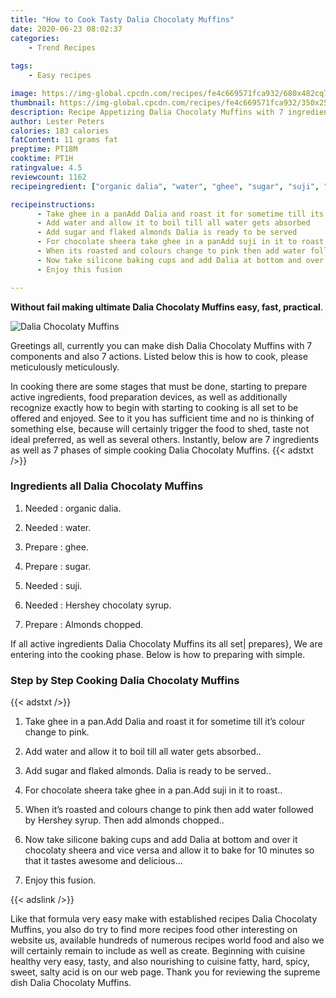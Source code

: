 ```yaml
---
title: "How to Cook Tasty Dalia Chocolaty Muffins"
date: 2020-06-23 08:02:37
categories:
    - Trend Recipes
    
tags:
    - Easy recipes

image: https://img-global.cpcdn.com/recipes/fe4c669571fca932/680x482cq70/dalia-chocolaty-muffins-recipe-main-photo.jpg
thumbnail: https://img-global.cpcdn.com/recipes/fe4c669571fca932/350x250cq70/dalia-chocolaty-muffins-recipe-main-photo.jpg
description: Recipe Appetizing Dalia Chocolaty Muffins with 7 ingredients and 7 stages of easy cooking.
author: Lester Peters
calories: 183 calories
fatContent: 11 grams fat
preptime: PT18M
cooktime: PT1H
ratingvalue: 4.5
reviewcount: 1162
recipeingredient: ["organic dalia", "water", "ghee", "sugar", "suji", "Hershey chocolaty syrup", "Almonds chopped"]

recipeinstructions: 
      - Take ghee in a panAdd Dalia and roast it for sometime till its colour change to pink 
      - Add water and allow it to boil till all water gets absorbed 
      - Add sugar and flaked almonds Dalia is ready to be served 
      - For chocolate sheera take ghee in a panAdd suji in it to roast 
      - When its roasted and colours change to pink then add water followed by Hershey syrup Then add almonds chopped 
      - Now take silicone baking cups and add Dalia at bottom and over it chocolaty sheera and vice versa and allow it to bake for 10 minutes so that it tastes awesome and delicious 
      - Enjoy this fusion

---
```




**Without fail making ultimate Dalia Chocolaty Muffins easy, fast, practical**. 


![Dalia Chocolaty Muffins](https://img-global.cpcdn.com/recipes/fe4c669571fca932/680x482cq70/dalia-chocolaty-muffins-recipe-main-photo.jpg "Dalia Chocolaty Muffins")




Greetings all, currently you can make dish Dalia Chocolaty Muffins with 7 components and also 7 actions. Listed below this is how to cook, please meticulously meticulously.

In cooking there are some stages that must be done, starting to prepare active ingredients, food preparation devices, as well as additionally recognize exactly how to begin with starting to cooking is all set to be offered and enjoyed. See to it you has sufficient time and no is thinking of something else, because will certainly trigger the food to shed, taste not ideal preferred, as well as several others. Instantly, below are 7 ingredients as well as 7 phases of simple cooking Dalia Chocolaty Muffins.
{{< adstxt />}}

### Ingredients all Dalia Chocolaty Muffins


1. Needed  : organic dalia.

1. Needed  : water.

1. Prepare  : ghee.

1. Prepare  : sugar.

1. Needed  : suji.

1. Needed  : Hershey chocolaty syrup.

1. Prepare  : Almonds chopped.



If all active ingredients Dalia Chocolaty Muffins its all set| prepares}, We are entering into the cooking phase. Below is how to preparing with simple.

### Step by Step Cooking Dalia Chocolaty Muffins

{{< adstxt />}}


1. Take ghee in a pan.Add Dalia and roast it for sometime till it’s colour change to pink.



1. Add water and allow it to boil till all water gets absorbed..



1. Add sugar and flaked almonds. Dalia is ready to be served..



1. For chocolate sheera take ghee in a pan.Add suji in it to roast..



1. When it’s roasted and colours change to pink then add water followed by Hershey syrup. Then add almonds chopped..



1. Now take silicone baking cups and add Dalia at bottom and over it chocolaty sheera and vice versa and allow it to bake for 10 minutes so that it tastes awesome and delicious...



1. Enjoy this fusion.





{{< adslink />}}

Like that formula very easy make with established recipes Dalia Chocolaty Muffins, you also do try to find more recipes food other interesting on website us, available hundreds of numerous recipes world food and also we will certainly remain to include as well as create. Beginning with cuisine healthy very easy, tasty, and also nourishing to cuisine fatty, hard, spicy, sweet, salty acid is on our web page. Thank you for reviewing the supreme dish Dalia Chocolaty Muffins.
